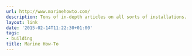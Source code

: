 ```yaml
---
url: http://www.marinehowto.com/
description: Tons of in-depth articles on all sorts of installations.
layout: link
date: '2015-02-14T11:22:30+01:00'
tags:
- building
title: Marine How-To
---
```


